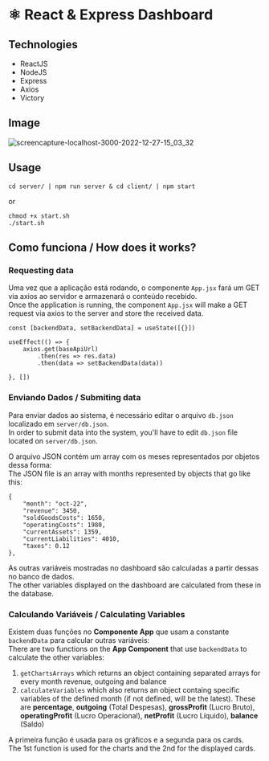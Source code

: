 # ⚛ React & Express Dashboard

## Technologies
<ul>
  <li> ReactJS </li>
  <li> NodeJS </li>
  <li> Express </li>
  <li> Axios </li>
  <li> Victory </li>
</ul>

## Image

![screencapture-localhost-3000-2022-12-27-15_03_32](https://user-images.githubusercontent.com/78546581/209705723-e21415ad-3c0f-4a42-81e8-7b1d2f6d822f.png)

## Usage

```
cd server/ | npm run server & cd client/ | npm start
```
or
```
chmod +x start.sh
./start.sh
```

## Como funciona / How does it works?

### Requesting data

Uma vez que a aplicação está rodando, o componente `App.jsx` fará um GET via axios ao servidor e armazenará o conteúdo recebido. <br>
Once the application is running, the component `App.jsx` will make a GET request via axios to the server and store the received data.

```
const [backendData, setBackendData] = useState([{}])

useEffect(() => {
    axios.get(baseApiUrl)
        .then(res => res.data)
        .then(data => setBackendData(data))

}, []) 
```

### Enviando Dados / Submiting data

Para enviar dados ao sistema, é necessário editar o arquivo `db.json` localizado em `server/db.json`. <br>
In order to submit data into the system, you'll have to edit `db.json` file located on `server/db.json`.

O arquivo JSON contém um array com os meses representados por objetos dessa forma: <br>
The JSON file is an array with months represented by objects that go like this:

```
{ 
    "month": "oct-22", 
    "revenue": 3450,
    "soldGoodsCosts": 1650,
    "operatingCosts": 1980,
    "currentAssets": 1359,
    "currentLiabilities": 4010,
    "taxes": 0.12 
},
```
As outras variáveis mostradas no dashboard são calculadas a partir dessas no banco de dados. <br>
The other variables displayed on the dashboard are calculated from these in the database.

### Calculando Variáveis / Calculating Variables

Existem duas funções no **Componente App** que usam a constante `backendData` para calcular outras variáveis: <br>
There are two functions on the **App Component** that use `backendData` to calculate the other variables:
  1. `getChartsArrays` which returns an object containing separated arrays for every month revenue, outgoing and balance
  2. `calculateVariables` which also returns an object containg specific variables of the defined month (if not defined, will be the latest). These are **percentage**, **outgoing** (Total Despesas), **grossProfit** (Lucro Bruto), **operatingProfit** (Lucro Operacional), **netProfit** (Lucro Líquido), **balance** (Saldo)

A primeira função é usada para os gráficos e a segunda para os cards. <br>
The 1st function is used for the charts and the 2nd for the displayed cards.
